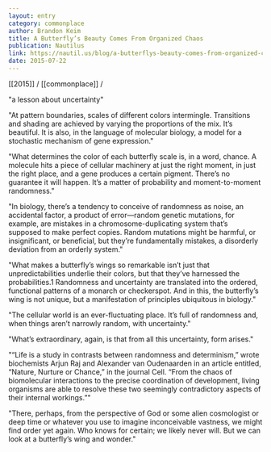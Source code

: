 ```yaml
---
layout: entry
category: commonplace
author: Brandon Keim
title: A Butterfly’s Beauty Comes From Organized Chaos
publication: Nautilus
link: https://nautil.us/blog/a-butterflys-beauty-comes-from-organized-chaos
date: 2015-07-22
---
```


[[2015]] / [[commonplace]] / 

"a lesson about uncertainty"

"At pattern boundaries, scales of different colors intermingle. Transitions and shading are achieved by varying the proportions of the mix. It’s beautiful. It is also, in the language of molecular biology, a model for a stochastic mechanism of gene expression."

"What determines the color of each butterfly scale is, in a word, chance. A molecule hits a piece of cellular machinery at just the right moment, in just the right place, and a gene produces a certain pigment. There’s no guarantee it will happen. It’s a matter of probability and moment-to-moment randomness."

"In biology, there’s a tendency to conceive of randomness as noise, an accidental factor, a product of error—random genetic mutations, for example, are mistakes in a chromosome-duplicating system that’s supposed to make perfect copies. Random mutations might be harmful, or insignificant, or beneficial, but they’re fundamentally mistakes, a disorderly deviation from an orderly system."

"What makes a butterfly’s wings so remarkable isn’t just that unpredictabilities underlie their colors, but that they’ve harnessed the probabilities.1 Randomness and uncertainty are translated into the ordered, functional patterns of a monarch or checkerspot. And in this, the butterfly’s wing is not unique, but a manifestation of principles ubiquitous in biology."

"The cellular world is an ever-fluctuating place. It’s full of randomness and, when things aren’t narrowly random, with uncertainty."

"What’s extraordinary, again, is that from all this uncertainty, form arises."

"“Life is a study in contrasts between randomness and determinism,” wrote biochemists Arjun Raj and Alexander van Oudenaarden in an article entitled, “Nature, Nurture or Chance,” in the journal Cell. “From the chaos of biomolecular interactions to the precise coordination of development, living organisms are able to resolve these two seemingly contradictory aspects of their internal workings.”"

"There, perhaps, from the perspective of God or some alien cosmologist or deep time or whatever you use to imagine inconceivable vastness, we might find order yet again. Who knows for certain; we likely never will. But we can look at a butterfly’s wing and wonder."

